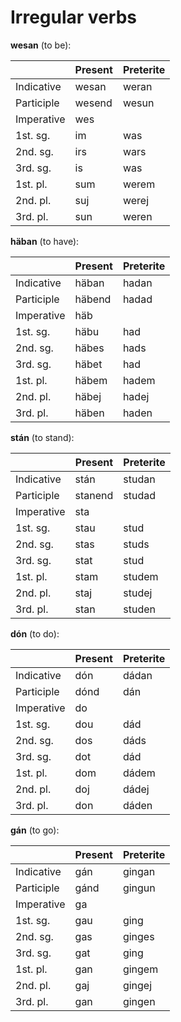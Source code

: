 # Irregular verbs

**wesan** (to be):

|            | Present | Preterite |
| ---------- | ------- | --------- |
| Indicative | wesan   | weran     |
| Participle | wesend  | wesun     |
| Imperative | wes     |           |
| 1st. sg.   | im      | was       |
| 2nd. sg.   | irs     | wars      |
| 3rd. sg.   | is      | was       |
| 1st. pl.   | sum     | werem     |
| 2nd. pl.   | suj     | werej     |
| 3rd. pl.   | sun     | weren     |

**häban** (to have):

|            | Present | Preterite |
| ---------- | ------- | --------- |
| Indicative | häban   | hadan     |
| Participle | häbend  | hadad     |
| Imperative | häb     |           |
| 1st. sg.   | häbu    | had       |
| 2nd. sg.   | häbes   | hads      |
| 3rd. sg.   | häbet   | had       |
| 1st. pl.   | häbem   | hadem     |
| 2nd. pl.   | häbej   | hadej     |
| 3rd. pl.   | häben   | haden     |

**stán** (to stand):

|            | Present | Preterite |
| ---------- | ------- | --------- |
| Indicative | stán    | studan    |
| Participle | stanend | studad    |
| Imperative | sta     |           |
| 1st. sg.   | stau    | stud      |
| 2nd. sg.   | stas    | studs     |
| 3rd. sg.   | stat    | stud      |
| 1st. pl.   | stam    | studem    |
| 2nd. pl.   | staj    | studej    |
| 3rd. pl.   | stan    | studen    |

**dón** (to do):

|            | Present | Preterite |
| ---------- | ------- | --------- |
| Indicative | dón     | dádan     |
| Participle | dónd    | dán       |
| Imperative | do      |           |
| 1st. sg.   | dou     | dád       |
| 2nd. sg.   | dos     | dáds      |
| 3rd. sg.   | dot     | dád       |
| 1st. pl.   | dom     | dádem     |
| 2nd. pl.   | doj     | dádej     |
| 3rd. pl.   | don     | dáden     |

**gán** (to go):

|            | Present | Preterite |
| ---------- | ------- | --------- |
| Indicative | gán     | gingan    |
| Participle | gánd    | gingun    |
| Imperative | ga      |           |
| 1st. sg.   | gau     | ging      |
| 2nd. sg.   | gas     | ginges    |
| 3rd. sg.   | gat     | ging      |
| 1st. pl.   | gan     | gingem    |
| 2nd. pl.   | gaj     | gingej    |
| 3rd. pl.   | gan     | gingen    |
